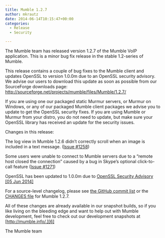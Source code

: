 ```yaml
---
title: Mumble 1.2.7
author: mkrautz
date: 2014-06-14T10:15:47+00:00
categories:
  - Release
  - Security

---
```

The Mumble team has released version 1.2.7 of the Mumble VoIP application. This is a minor bug fix release in the stable 1.2-series of Mumble.

This release contains a couple of bug fixes to the Mumble client and updates OpenSSL to version 1.0.0m due to an OpenSSL security advisory. We advise our users to download this update as soon as possible from our SourceForge downloads page: <http://sourceforge.net/projects/mumble/files/Mumble/1.2.7/>

<!--more-->

If you are using one our packaged static Murmur servers, or Murmur on Windows, or any of our packaged Mumble client packages we advise you to update to get the OpenSSL security fixes. If you are using Mumble or Murmur from your distro, you do not need to update, but make sure your OpenSSL library has received an update for the security issues.

Changes in this release:

The log view in Mumble 1.2.6 didn&#8217;t correctly scroll when an image is included in a text message. ([Issue #1258][1])

Some users were unable to connect to Mumble servers due to a &#8220;remote host closed the connection&#8221; caused by a bug in Skype&#8217;s optional click-to-call feature ([Issue #1271][2])

OpenSSL has been updated to 1.0.0m due to [OpenSSL Security Advisory [05 Jun 2014]][3]

For a source-level changelog, please see [the GitHub commit list][4] or the [CHANGES file][5] for Mumble 1.2.7.

All of these changes are already available in our snapshot builds, so if you like living on the bleeding edge and want to help out with Mumble development, feel free to check out our development snapshots at [http://mumble.info/.][6]

The Mumble team

 [1]: https://github.com/mumble-voip/mumble/issues/1258
 [2]: https://github.com/mumble-voip/mumble/issues/1271
 [3]: https://www.openssl.org/news/secadv_20140605.txt
 [4]: https://github.com/mumble-voip/mumble/commits/1.2.7
 [5]: https://github.com/mumble-voip/mumble/blob/1.2.7/CHANGES
 [6]: https://www.mumble.info "https://www.mumble.info"
